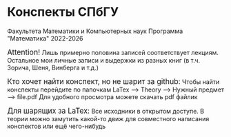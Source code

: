 # Конспекты СПбГУ
Факультета Математики и Компьютерных наук
Программа "Математика"
2022-2026

<span style="font-size:larger;">Attention!</span> 
Лишь примерно половина записей соответствует лекциям.
Остальное мои личные записи и выдержки из разных книг 
(в т.ч. Зорича, Шеня, Винберга и т.д.)

<span style="font-size:larger;">Кто хочет найти конспект, но не шарит за github:</span> 
Чтобы найти конспекты перейдите по папочкам 
LaTex --> Theory --> Нужный предмет --> file.pdf
Для удобного просмотра можете скачать pdf файлик

<span style="font-size:larger;">Для шарящих за LaTex:</span> 
Все исходники в открытом доступе. В теории можно замутить
какой-то движ для совместного написания конспектов или
ещё чего-нибудь
